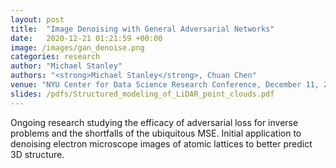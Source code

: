 ```yaml
---
layout: post
title:  "Image Denoising with General Adversarial Networks"
date:   2020-12-21 01:21:59 +00:00
image: /images/gan_denoise.png
categories: research
author: "Michael Stanley"
authors: "<strong>Michael Stanley</strong>, Chuan Chen"
venue: "NYU Center for Data Science Research Conference, December 11, 2020."
slides: /pdfs/Structured_modeling_of_LiDAR_point_clouds.pdf
---
```

Ongoing research studying the efficacy of adversarial loss for inverse problems and the shortfalls of the ubiquitous MSE. Initial application to denoising electron microscope images of atomic lattices to better predict 3D structure.